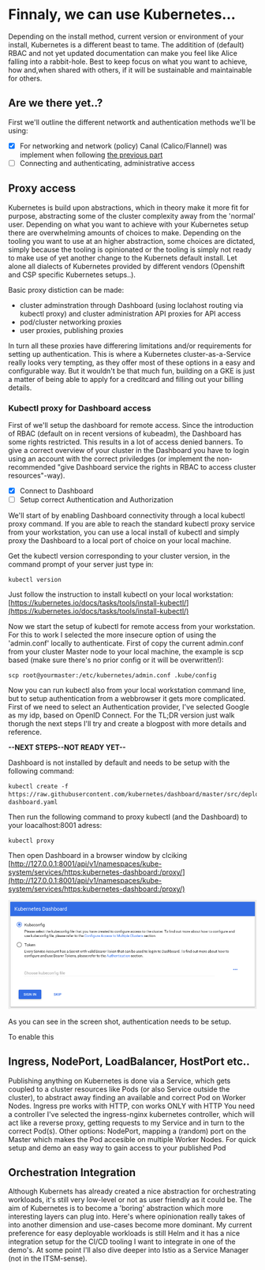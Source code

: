 # Finnaly, we can use Kubernetes...
Depending on the install method, current version or environment of your install, Kubernetes is a different beast to tame. The additition of (default) RBAC and not yet updated documentation can make you feel like Alice falling into a rabbit-hole. Best to keep focus on what you want to achieve, how and,when shared with others, if it will be sustainable and maintainable for others.


## Are we there yet..?
First we'll outline the different networtk and authentication methods we'll be using:
- [x] For networking and network (policy) Canal (Calico/Flannel) was implement when following [the previous part](KubernetesInstall.md)
- [ ] Connecting and authenticating, administrative access

## Proxy access
Kubernetes is build upon abstractions, which in theory make it more fit for purpose, abstracting some of the cluster complexity away from the 'normal' user. Depending on what you want to achieve with your Kubernetes setup there are overwhelming amounts of choices to make. Depending on the tooling you want to use at an higher abstraction, some choices are dictated, simply because the tooling is opinionated or the tooling is simply not ready to make use of yet another change to the Kubernets default install. Let alone all dialects of Kubernetes provided by different vendors (Openshift and CSP specific Kubernetes setups..).

Basic proxy distiction can be made:
- cluster adminstration through Dashboard (using loclahost routing via kubectl proxy) and cluster administration API proxies for API access
- pod/cluster networking proxies
- user proxies, publishing proxies

In turn all these proxies have differering limitations and/or requirements for setting up authentication. This is where a Kubernetes cluster-as-a-Service really looks very tempting, as they offer most of these options in a easy and configurable way. But it wouldn't be that much fun, building on a GKE is just a matter of being able to apply for a creditcard and filling out your billing details.

### Kubectl proxy for Dashboard access
First of we'll setup the dashboard for remote access. Since the introduction of RBAC (default on in recent versions of kubeadm), the Dashboard has some rights restricted. This results in a lot of access denied banners. To give a correct overview of your cluster in the Dashboard you have to login using an account with the correct priviledges (or implement the non-recommended "give Dashboard service the rights in RBAC to access cluster resources"-way).

- [x] Connect to Dashboard
- [ ] Setup correct Authentication and Authorization

We'll start of by enabling Dashboard connectivity through a local kubectl proxy command. If you are able to reach the standard kubectl proxy service from your workstation, you can use a local install of kubectl and simply proxy the Dashboard to a local port of choice on your local machine. 

Get the kubectl version corresponding to your cluster version, in the command prompt of your server just type in:

```
kubectl version
```

Just follow the instruction to install kubectl on your local workstation:
[https://kubernetes.io/docs/tasks/tools/install-kubectl/](https://kubernetes.io/docs/tasks/tools/install-kubectl/)

Now we start the setup of kubectl for remote access from your workstation. For this to work I selected the more insecure option of using the 'admin.conf' locally to authenticate. First of copy the current admin.conf from your cluster Master node to your local machine, the example is scp based (make sure there's no prior config or it will be overwritten!):
```
scp root@yourmaster:/etc/kubernetes/admin.conf .kube/config
```
Now you can run kubectl also from your local workstation command line, but to setup authentication from a webbrowser it gets more complicated. First of we need to select an Authentication provider, I've selected Google as my idp, based on OpenID Connect. For the TL;DR version just walk thorugh the next steps I'll try and create a blogpost with more details and reference.

**--NEXT STEPS--NOT READY YET--**

Dashboard is not installed by default and needs to be setup with the following command:
```
kubectl create -f https://raw.githubusercontent.com/kubernetes/dashboard/master/src/deploy/recommended/kubernetes-dashboard.yaml
```
Then run the following command to proxy kubectl (and the Dashboard) to your loacalhost:8001 adress:
```
kubectl proxy
```
Then open Dashboard in a browser window by clciking [http://127.0.0.1:8001/api/v1/namespaces/kube-system/services/https:kubernetes-dashboard:/proxy/](http://127.0.0.1:8001/api/v1/namespaces/kube-system/services/https:kubernetes-dashboard:/proxy/)

![](ss.png)

As you can see in the screen shot, authentication needs to be setup. 

To enable this

## Ingress, NodePort, LoadBalancer, HostPort etc..
Publishing anything on Kubernetes is done via a Service, which gets coupled to a cluster resources like Pods (or also Service outside the cluster), to abstract away finding an available and correct Pod on Worker Nodes. 
Ingress pre works with HTTP, con works ONLY with HTTP
You need a controller I've selected the ingress-nginx kubernetes controller, which will act like a reverse proxy, getting requests to my Service and in turn to the correct Pod(s).
Other options: 
NodePort, mapping a (random) port on the Master which makes the Pod accesible on multiple Worker Nodes. For quick setup and demo an easy way to gain access to your published Pod 


## Orchestration Integration
Although Kubernets has already created a nice abstraction for orchestrating workloads, it's still very low-level or not as user friendly as it could be. The aim of Kubernetes is to become a 'boring' abstraction which more interesting layers can plug into. Here's where opinionation really takes of into another dimension and use-cases become more dominant. My current preference for easy deployable workloads is still Helm and it has a nice integration setup for the CI/CD tooling I want to integrate in one of the demo's. At some point I'll also dive deeper into Istio as a Service Manager (not in the ITSM-sense).
